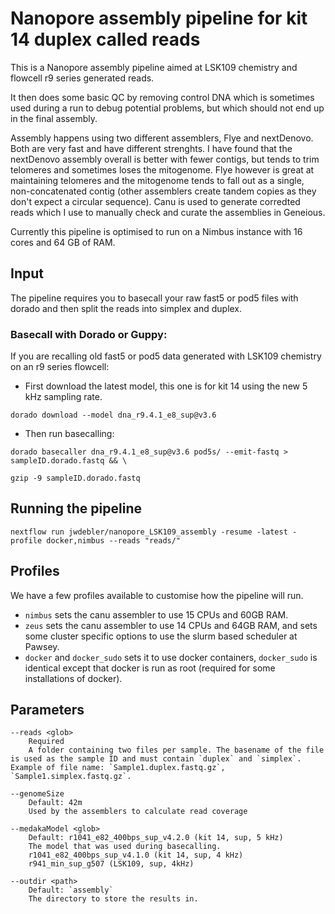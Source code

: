 # Nanopore assembly pipeline for kit 14 duplex called reads

This is a Nanopore assembly pipeline aimed at LSK109 chemistry and flowcell r9 series generated reads.

It then does some basic QC by removing control DNA which is sometimes used during a run to debug potential problems, but which should not end up in the final assembly.

Assembly happens using two different assemblers, Flye and nextDenovo. Both are very fast and have different strenghts. I have found that the nextDenovo assembly overall is better with fewer contigs, but tends to trim telomeres and sometimes loses the mitogenome. Flye however is great at maintaining telomeres and the mitogenome tends to fall out as a single, non-concatenated contig (other assemblers create tandem copies as they don't expect a circular sequence).
Canu is used to generate corredted reads which I use to manually check and curate the assemblies in Geneious.

Currently this pipeline is optimised to run on a Nimbus instance with 16 cores and 64 GB of RAM.

## Input

The pipeline requires you to basecall your raw fast5 or pod5 files with dorado and then split the reads into simplex and duplex.

### Basecall with Dorado or Guppy:

If you are recalling old fast5 or pod5 data generated with LSK109 chemistry on an r9 series flowcell:

- First download the latest model, this one is for kit 14 using the new 5 kHz sampling rate.
```
dorado download --model dna_r9.4.1_e8_sup@v3.6
```
- Then run basecalling:

```
dorado basecaller dna_r9.4.1_e8_sup@v3.6 pod5s/ --emit-fastq > sampleID.dorado.fastq && \

gzip -9 sampleID.dorado.fastq
```


## Running the pipeline

```
nextflow run jwdebler/nanopore_LSK109_assembly -resume -latest -profile docker,nimbus --reads "reads/"
```


## Profiles

We have a few profiles available to customise how the pipeline will run.

- `nimbus` sets the canu assembler to use 15 CPUs and 60GB RAM.
- `zeus` sets the canu assembler to use 14 CPUs and 64GB RAM, and sets some cluster specific options to use the slurm based scheduler at Pawsey.
- `docker` and `docker_sudo` sets it to use docker containers, `docker_sudo` is identical except that docker is run as root (required for some installations of docker).



## Parameters

```
--reads <glob>
    Required
    A folder containing two files per sample. The basename of the file is used as the sample ID and must contain `duplex` and `simplex`. Example of file name: `Sample1.duplex.fastq.gz`, `Sample1.simplex.fastq.gz`.

--genomeSize
    Default: 42m
    Used by the assemblers to calculate read coverage

--medakaModel <glob>
    Default: r1041_e82_400bps_sup_v4.2.0 (kit 14, sup, 5 kHz)
    The model that was used during basecalling.
    r1041_e82_400bps_sup_v4.1.0 (kit 14, sup, 4 kHz)
    r941_min_sup_g507 (LSK109, sup, 4kHz)

--outdir <path>
    Default: `assembly`
    The directory to store the results in.
```
